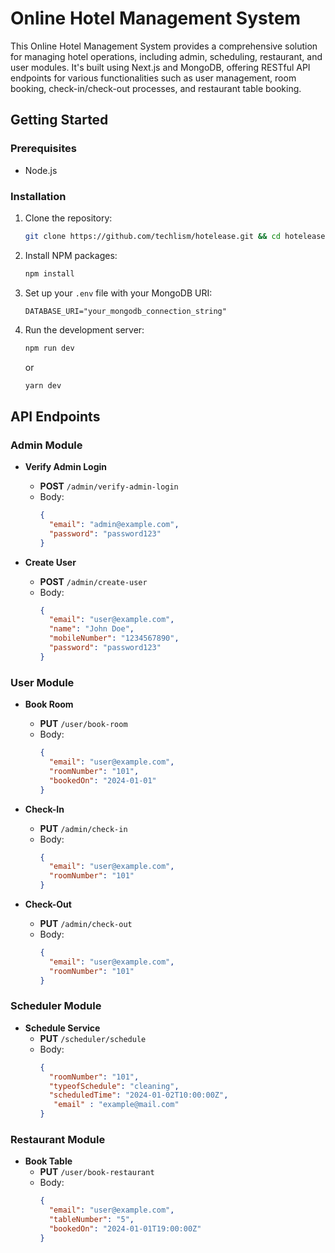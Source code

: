 # Online Hotel Management System

This Online Hotel Management System provides a comprehensive solution for managing hotel operations, including admin, scheduling, restaurant, and user modules. It's built using Next.js and MongoDB, offering RESTful API endpoints for various functionalities such as user management, room booking, check-in/check-out processes, and restaurant table booking.

## Getting Started

### Prerequisites

- Node.js

### Installation

1. Clone the repository:
   ```sh
   git clone https://github.com/techlism/hotelease.git && cd hotelease/server
   ```
2. Install NPM packages:
   ```sh
   npm install
   ```
3. Set up your `.env` file with your MongoDB URI:
   ```plaintext
   DATABASE_URI="your_mongodb_connection_string"
   ```
4. Run the development server:
   ```sh
   npm run dev
   ```
   or
   ```sh
   yarn dev
   ```

## API Endpoints

### Admin Module

- **Verify Admin Login**
  - **POST** `/admin/verify-admin-login`
  - Body:
    ```json
    {
      "email": "admin@example.com",
      "password": "password123"
    }
    ```

- **Create User**
  - **POST** `/admin/create-user`
  - Body:
    ```json
    {
      "email": "user@example.com",
      "name": "John Doe",
      "mobileNumber": "1234567890",
      "password": "password123"
    }
    ```

### User Module

- **Book Room**
  - **PUT** `/user/book-room`
  - Body:
    ```json
    {
      "email": "user@example.com",
      "roomNumber": "101",
      "bookedOn": "2024-01-01"
    }
    ```

- **Check-In**
  - **PUT** `/admin/check-in`
  - Body:
    ```json
    {
      "email": "user@example.com",
      "roomNumber": "101"
    }
    ```

- **Check-Out**
  - **PUT** `/admin/check-out`
  - Body:
    ```json
    {
      "email": "user@example.com",
      "roomNumber": "101"
    }
    ```

### Scheduler Module

- **Schedule Service**
  - **PUT** `/scheduler/schedule`
  - Body:
    ```json
    {
      "roomNumber": "101",
      "typeofSchedule": "cleaning",
      "scheduledTime": "2024-01-02T10:00:00Z",
       "email" : "example@mail.com"
    }
    ```

### Restaurant Module

- **Book Table**
  - **PUT** `/user/book-restaurant`
  - Body:
    ```json
    {
      "email": "user@example.com",
      "tableNumber": "5",
      "bookedOn": "2024-01-01T19:00:00Z"
    }
    ```
